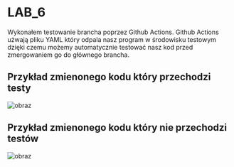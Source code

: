 # LAB_6

Wykonałem testowanie brancha poprzez Github Actions.
Github Actions użwają pliku YAML który odpala nasz program w środowisku testowym dzięki czemu możemy automatycznie testować nasz kod przed zmergowaniem go do głównego brancha.

## Przykład zmienonego kodu który przechodzi testy
![obraz](https://user-images.githubusercontent.com/75252260/231806089-142f7d1a-9485-4523-b13b-407d7d6e80c4.png)
## Przykład zmienonego kodu który nie przechodzi testów
![obraz](https://user-images.githubusercontent.com/75252260/231806196-fc3cd1f2-09be-4d49-9f12-a6176792e204.png)

